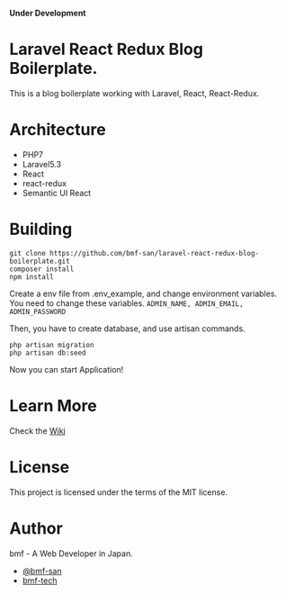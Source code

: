 **Under Development**

# Laravel React Redux Blog Boilerplate.
This is a blog boilerplate working with Laravel, React, React-Redux.

# Architecture
* PHP7
* Laravel5.3
* React
* react-redux
* Semantic UI React

# Building
`git clone https://github.com/bmf-san/laravel-react-redux-blog-boilerplate.git`  
`composer install`  
`npm install`  

Create a env file from .env_example, and change environment variables.
You need to change these variables.
`ADMIN_NAME, ADMIN_EMAIL, ADMIN_PASSWORD`  

Then, you have to create database, and use artisan commands.

`php artisan migration`  
`php artisan db:seed`  

Now you can start Application!

# Learn More
Check the [Wiki](https://github.com/bmf-san/laravel-react-redux-blog-boilerplate/wiki)

# License
This project is licensed under the terms of the MIT license.

# Author
bmf - A Web Developer in Japan.
* [@bmf-san](https://twitter.com/bmf_san)
* [bmf-tech](http://bmf-tech.com/)
